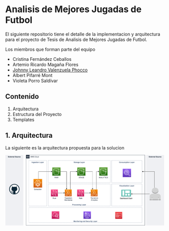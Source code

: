 # Analisis de Mejores Jugadas de Futbol

El siguiente repositorio tiene el detalle de la implementacion y arquitectura para el proyecto de Tesis de Analisis de Mejores Jugadas de Futbol. 

Los miembros que forman parte del equipo 

- Cristina Fernández Ceballos
- Artemio Ricardo Magaña Flores
- [Johnny Leandro Valenzuela Phocco](https://github.com/JohnnyLVP)
- Albert Pifarré Mont
- Violeta Porro Saldívar


## Contenido

1. Arquitectura
2. Estructura del Proyecto 
3. Templates

## 1. Arquitectura

La siguiente es la arquitectura propuesta para la solucion

![Arquitectura Propuesta](4-diagrams/arquitectura-tecnica-1-architecture.drawio.png)
